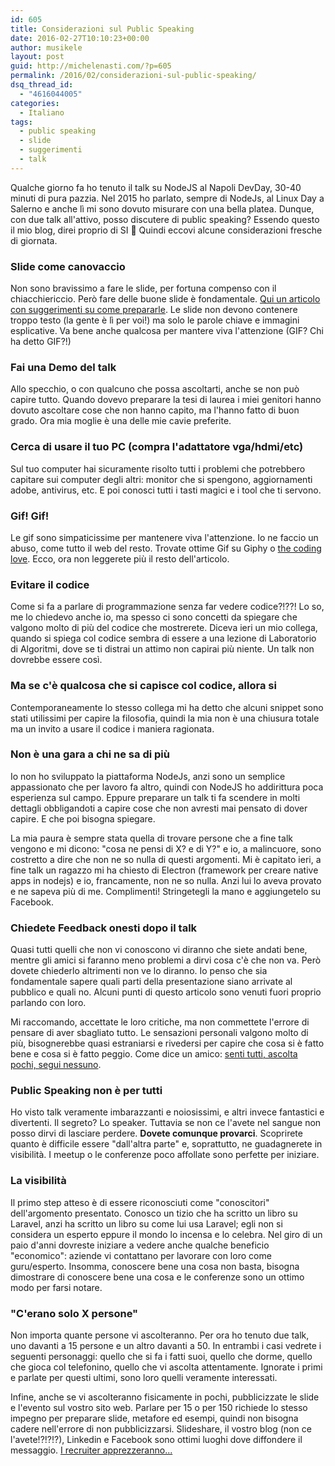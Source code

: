 ```yaml
---
id: 605
title: Considerazioni sul Public Speaking
date: 2016-02-27T10:10:23+00:00
author: musikele
layout: post
guid: http://michelenasti.com/?p=605
permalink: /2016/02/considerazioni-sul-public-speaking/
dsq_thread_id:
  - "4616044005"
categories:
  - Italiano
tags:
  - public speaking
  - slide
  - suggerimenti
  - talk
---
```

Qualche giorno fa ho tenuto il talk su NodeJS al Napoli DevDay, 30-40 minuti di pura pazzia. Nel 2015 ho parlato, sempre di NodeJs, al Linux Day a Salerno e anche lì mi sono dovuto misurare con una bella platea. Dunque, con due talk all'attivo, posso discutere di public speaking? Essendo questo il mio blog, direi proprio di SI 🙂 Quindi eccovi alcune considerazioni fresche di giornata.

### Slide come canovaccio

Non sono bravissimo a fare le slide, per fortuna compenso con il chiacchiericcio. Però fare delle buone slide è fondamentale. [Qui un articolo con suggerimenti su come prepararle](http://michelenasti.com/2015/05/basta-ai-powerpoint-fatti-male/). Le slide non devono contenere troppo testo (la gente è lì per voi!) ma solo le parole chiave e immagini esplicative. Va bene anche qualcosa per mantere viva l'attenzione (GIF? Chi ha detto GIF?!)

### Fai una Demo del talk

Allo specchio, o con qualcuno che possa ascoltarti, anche se non può capire tutto. Quando dovevo preparare la tesi di laurea i miei genitori hanno dovuto ascoltare cose che non hanno capito, ma l'hanno fatto di buon grado. Ora mia moglie è una delle mie cavie preferite.

### Cerca di usare il tuo PC (compra l'adattatore vga/hdmi/etc)

Sul tuo computer hai sicuramente risolto tutti i problemi che potrebbero capitare sui computer degli altri: monitor che si spengono, aggiornamenti adobe, antivirus, etc. E poi conosci tutti i tasti magici e i tool che ti servono.

### Gif! Gif!

Le gif sono simpaticissime per mantenere viva l'attenzione. Io ne faccio un abuso, come tutto il web del resto. Trovate ottime Gif su Giphy o [the coding love](http://thecodinglove.com/). Ecco, ora non leggerete più il resto dell'articolo.

### Evitare il codice

Come si fa a parlare di programmazione senza far vedere codice?!??! Lo so, me lo chiedevo anche io, ma spesso ci sono concetti da spiegare che valgono molto di più del codice che mostrerete. Diceva ieri un mio collega, quando si spiega col codice sembra di essere a una lezione di Laboratorio di Algoritmi, dove se ti distrai un attimo non capirai più niente. Un talk non dovrebbe essere così.

### Ma se c'è qualcosa che si capisce col codice, allora si

Contemporaneamente lo stesso collega mi ha detto che alcuni snippet sono stati utilissimi per capire la filosofia, quindi la mia non è una chiusura totale ma un invito a usare il codice i maniera ragionata.

### Non è una gara a chi ne sa di più

Io non ho sviluppato la piattaforma NodeJs, anzi sono un semplice appassionato che per lavoro fa altro, quindi con NodeJS ho addirittura poca esperienza sul campo. Eppure preparare un talk ti fa scendere in molti dettagli obbligandoti a capire cose che non avresti mai pensato di dover capire. E che poi bisogna spiegare.

La mia paura è sempre stata quella di trovare persone che a fine talk vengono e mi dicono: "cosa ne pensi di X? e di Y?" e io, a malincuore, sono costretto a dire che non ne so nulla di questi argomenti. Mi è capitato ieri, a fine talk un ragazzo mi ha chiesto di Electron (framework per creare native apps in nodejs) e io, francamente, non ne so nulla. Anzi lui lo aveva provato e ne sapeva più di me. Complimenti! Stringetegli la mano e aggiungetelo su Facebook.

### Chiedete Feedback onesti dopo il talk

Quasi tutti quelli che non vi conoscono vi diranno che siete andati bene, mentre gli amici si faranno meno problemi a dirvi cosa c'è che non va. Però dovete chiederlo altrimenti non ve lo diranno. Io penso che sia fondamentale sapere quali parti della presentazione siano arrivate al pubblico e quali no. Alcuni punti di questo articolo sono venuti fuori proprio parlando con loro.

Mi raccomando, accettate le loro critiche, ma non commettete l'errore di pensare di aver sbagliato tutto. Le sensazioni personali valgono molto di più, bisognerebbe quasi estraniarsi e rivedersi per capire che cosa si è fatto bene e cosa si è fatto peggio. Come dice un amico: [senti tutti, ascolta pochi, segui nessuno](http://www.raffaelegaito.com/feedback-startup-cosa-ho-imparato/).

### Public Speaking non è per tutti

Ho visto talk veramente imbarazzanti e noiosissimi, e altri invece fantastici e divertenti. Il segreto? Lo speaker. Tuttavia se non ce l'avete nel sangue non posso dirvi di lasciare perdere. **Dovete comunque provarci**. Scoprirete quanto è difficile essere "dall'altra parte" e, soprattutto, ne guadagnerete in visibilità. I meetup o le conferenze poco affollate sono perfette per iniziare.

### La visibilità

Il primo step atteso è di essere riconosciuti come "conoscitori" dell'argomento presentato. Conosco un tizio che ha scritto un libro su Laravel, anzi ha scritto un libro su come lui usa Laravel; egli non si considera un esperto eppure il mondo lo incensa e lo celebra. Nel giro di un paio d'anni dovreste iniziare a vedere anche qualche beneficio "economico": aziende vi contattano per lavorare con loro come guru/esperto. Insomma, conoscere bene una cosa non basta, bisogna dimostrare di conoscere bene una cosa e le conferenze sono un ottimo modo per farsi notare.

### "C'erano solo X persone"

Non importa quante persone vi ascolteranno. Per ora ho tenuto due talk, uno davanti a 15 persone e un altro davanti a 50. In entrambi i casi vedrete i seguenti personaggi: quello che si fa i fatti suoi, quello che dorme, quello che gioca col telefonino, quello che vi ascolta attentamente. Ignorate i primi e parlate per questi ultimi, sono loro quelli veramente interessati.

Infine, anche se vi ascolteranno fisicamente in pochi, pubblicizzate le slide e l'evento sul vostro sito web. Parlare per 15 o per 150 richiede lo stesso impegno per preparare slide, metafore ed esempi, quindi non bisogna cadere nell'errore di non pubblicizzarsi. Slideshare, il vostro blog (non ce l'avete!?!?!?), Linkedin e Facebook sono ottimi luoghi dove diffondere il messaggio. [I recruiter apprezzeranno...](http://michelenasti.com/2016/01/i-colloqui-di-lavoro-iniziano-e-finiscono-su-facebook/)